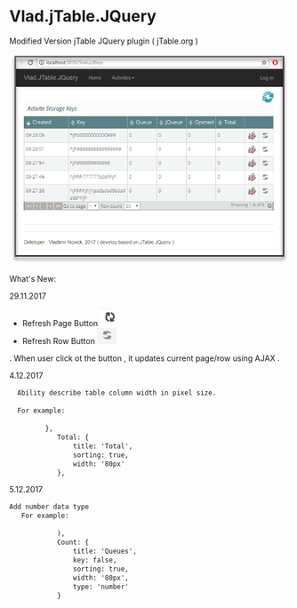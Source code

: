 # Vlad.jTable.JQuery

Modified Version jTable  JQuery plugin ( jTable.org )

![screenshot](https://raw.githubusercontent.com/Vladimir-Novick/Vlad.jTable.JQuery/master/screenshots/screen.png)

What's New:

29.11.2017

  *  Refresh Page Button ![refresh page](https://raw.githubusercontent.com/Vladimir-Novick/Vlad.jTable.JQuery/master/screenshots/refresh_page.png) 
  *  Refresh Row Button ![refresh page](https://raw.githubusercontent.com/Vladimir-Novick/Vlad.jTable.JQuery/master/screenshots/refresh_button.png) 
  
 . When user click ot the button , it updates current page/row using AJAX .
 
4.12.2017
 
      Ability describe table column width in pixel size. 
	  
	  For example:
	     
             },
                Total: {
                    title: 'Total',
                    sorting: true,
                    width: '80px'
                },

5.12.2017

	Add number data type 
	   For example:
	   
	            ),
                Count: {
                    title: 'Queues',
                    key: false,
                    sorting: true,
                    width: '80px',
                    type: 'number'
                }

